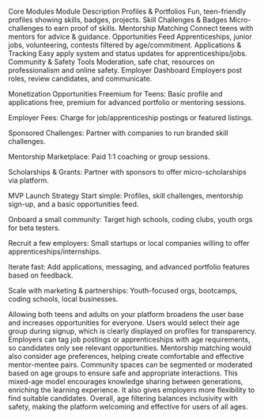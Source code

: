 Core Modules
Module	Description
Profiles & Portfolios	Fun, teen-friendly profiles showing skills, badges, projects.
Skill Challenges & Badges	Micro-challenges to earn proof of skills.
Mentorship Matching	Connect teens with mentors for advice & guidance.
Opportunities Feed	Apprenticeships, junior jobs, volunteering, contests filtered by age/commitment.
Applications & Tracking	Easy apply system and status updates for apprenticeships/jobs.
Community & Safety Tools	Moderation, safe chat, resources on professionalism and online safety.
Employer Dashboard	Employers post roles, review candidates, and communicate.

Monetization Opportunities
Freemium for Teens: Basic profile and applications free, premium for advanced portfolio or mentoring sessions.

Employer Fees: Charge for job/apprenticeship postings or featured listings.

Sponsored Challenges: Partner with companies to run branded skill challenges.

Mentorship Marketplace: Paid 1:1 coaching or group sessions.

Scholarships & Grants: Partner with sponsors to offer micro-scholarships via platform.

MVP Launch Strategy
Start simple: Profiles, skill challenges, mentorship sign-up, and a basic opportunities feed.

Onboard a small community: Target high schools, coding clubs, youth orgs for beta testers.

Recruit a few employers: Small startups or local companies willing to offer apprenticeships/internships.

Iterate fast: Add applications, messaging, and advanced portfolio features based on feedback.

Scale with marketing & partnerships: Youth-focused orgs, bootcamps, coding schools, local businesses.

Allowing both teens and adults on your platform broadens the user base and increases opportunities for everyone. Users would select their age group during signup, which is clearly displayed on profiles for transparency. Employers can tag job postings or apprenticeships with age requirements, so candidates only see relevant opportunities. Mentorship matching would also consider age preferences, helping create comfortable and effective mentor-mentee pairs. Community spaces can be segmented or moderated based on age groups to ensure safe and appropriate interactions. This mixed-age model encourages knowledge sharing between generations, enriching the learning experience. It also gives employers more flexibility to find suitable candidates. Overall, age filtering balances inclusivity with safety, making the platform welcoming and effective for users of all ages.

